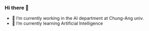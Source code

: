 ### Hi there 👋

- 🔭 I’m currently working in the AI department at Chung-Ang univ.
- 🌱 I’m currently learning Artificial Intelligence
